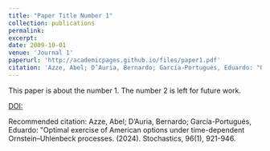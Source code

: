 ```yaml
---
title: "Paper Title Number 1"
collection: publications
permalink: 
excerpt: 
date: 2009-10-01
venue: 'Journal 1'
paperurl: 'http://academicpages.github.io/files/paper1.pdf'
citation: 'Azze, Abel; D’Auria, Bernardo; García-Portugués, Eduardo: "Optimal exercise of American options under time-dependent Ornstein–Uhlenbeck processes. (2024). Stochastics, 96(1), 921-946.'
---
```

This paper is about the number 1. The number 2 is left for future work.

[DOI:]([http://academicpages.github.io/files/paper1.pdf](https://doi.org/10.1080/17442508.2024.2325402))

Recommended citation: Azze, Abel; D’Auria, Bernardo; García-Portugués, Eduardo: "Optimal exercise of American options under time-dependent Ornstein–Uhlenbeck processes. (2024). Stochastics, 96(1), 921-946.
